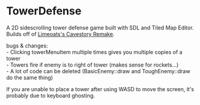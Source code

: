 # TowerDefense

A 2D sidescrolling tower defense game built with SDL and Tiled Map Editor. Builds off of [Limeoats's Cavestory Remake](https://github.com/Limeoats/cavestory-development).

bugs & changes:  
	- Clicking towerMenuItem multiple times gives you multiple copies of a tower  
	- Towers fire if enemy is to right of tower (makes sense for rockets...)  
	- A lot of code can be deleted (BasicEnemy::draw and ToughEnemy::draw do the same thing)  
  
If you are unable to place a tower after using WASD to move the screen, it's probably due to keyboard ghosting.

